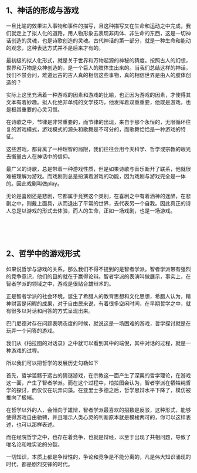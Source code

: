 <h2>1、神话的形成与游戏</h2><p data-pid="DgXLFol0">一旦比喻的效果进入事物和事件的描写，且这种描写又在生命和运动之中完成，我们就走上了拟人化的道路，用人物形象去表现非肉体、非生命的东西，这是一切神话创造的灵魂，也是诗歌创造的灵魂。古代神话的第一部分，就是一种生命和能动的观念，这种表达方式并不是后来才有的。</p><p data-pid="2g4K0rj6">最初级的拟人化形式，就是关于世界和万物起源的神秘的猜度。按照古人的幻想，世界和万物是众神创造的，是一个巨人的肢体生出来的。当我们总结这样的神话，我们不禁会问，难道远古的古人真的相信这些事物，真的相信世界是由人的肢体创造的？</p><p data-pid="3Byngft6">实际上这里充满着一种游戏的因素和游戏的比喻，也正因为游戏的因素，才使得其文本有着妙趣。拟人化绝非单纯的文学技巧，他发挥着双重重要，他既是游戏，也是极其重要的心灵习惯。</p><p data-pid="tWzFpm9H">在诗歌之中，节律是非常重要的，而节律的出现，来自于那个永恒的，无限循环往复的游戏模式，游戏模式的源头和歌舞是不可分的，而歌舞恰恰是一种游戏的特征。</p><p data-pid="brPFwvF-">这些游戏，都背离了一种理智的局限，我们往往会用今天科学、哲学或宗教的眼光去衡量古人在神话中的信仰。</p><p data-pid="YanCaVNy">最广义的诗歌，总是带着一种游戏性质，但是如果诗歌与音乐断开了联系，他就很难被理解为游戏。而戏剧则总是扮演着游戏的功能，因为戏剧与游戏完全是一体的。因此戏剧叫做play。</p><p data-pid="Gdec-j7p">无论是喜剧还是悲剧，它都属于竞赛这个类别，在喜剧之中有着酒神的迷醉，在悲剧之中，则戴上面具，从而退出了平常的世界，去代表另一个自我。因此真正的诗人总是以游戏的形式去体验，而人的生命，正如一场戏剧，也是一场游戏。</p><p><br></p><p><br></p><h2>2、哲学中的游戏形式</h2><p data-pid="uGGLiMMw">如果说哲学与游戏的关系，那么我们不得不提到的是智者学派。智者学派带有强烈的竞争意识，他们的目的就在于赢得论辩。智者学派的表演叫做展示，事实上，在智者学派的领域之中，游戏是很贴合雄辩术的。</p><p data-pid="Bv5wn_c_">正是智者学派的社会环境，诞生了希腊人的教育思想和文化思想，希腊人认为，精神财富是闲暇的成果，对于自由民来说，有着很多空闲时间，在早期哲学之中，就有很多以对话和问答的方式呈现出来。</p><p data-pid="KVQXT9sL">巴门尼德对存在问题表明态度的时候，就说这是一场困难的游戏，哲学探讨就是在玩弄一个问答的游戏。</p><p data-pid="CBlw7dur">我们从《柏拉图的对话录》之中就可以看到其中的端倪，其中对话的过程，就是一种游戏的过程。</p><p data-pid="_lK-tYg_">所以我们可以把哲学的发展历史勾勒如下</p><p data-pid="tXcblExz">首先，哲学滥觞于远古的猜谜游戏，在宗教这一面产生了深奥的哲学理论，在游戏这一面，产生了智者学派。而在这个过程中，柏拉图会认为，智者学派在牺牲纯哲学的探讨，而仅仅在玩弄词藻。在亚里士多德之后，哲学思辩水平下降了，模仿被推向了极端。</p><p data-pid="lOXjPB0G">在哲学以外的人，会倾向于雄辩，智者学派最喜欢的招数是反驳，这种形式，能够使得游戏自由驰骋，并且暗示人类心灵的判断原本就是模棱两可的，你可以这样表述，也可以那样表述。</p><p data-pid="kqmvHGOQ">而在经院哲学之中，也存在着竞争，也就是辩经，以至于出现了共相问题，导致了唯名论和唯实论的分裂。</p><p data-pid="Nb9Hp_KP">一切知识，本质上都是争辩性的，争论和竞争是不能分离的，凡是伟大知识涌现的时代，都是剧烈交锋的时代。</p><p></p>
